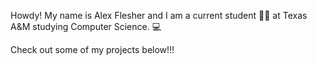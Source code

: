 Howdy! My name is Alex Flesher and I am a current student 🧑‍🎓 at Texas A&M studying Computer Science. 💻

Check out some of my projects below!!!
